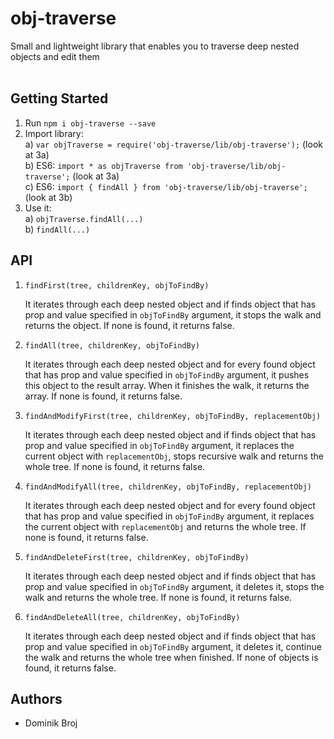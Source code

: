 # obj-traverse

Small and lightweight library that enables you to traverse deep nested objects and edit them
<br/><br/>

## Getting Started

1. Run ```npm i obj-traverse --save```
2. Import library:<br/>
a) ```var objTraverse = require('obj-traverse/lib/obj-traverse');``` (look at 3a)<br/>
b) ES6: ```import * as objTraverse from 'obj-traverse/lib/obj-traverse';``` (look at 3a)<br/>
c) ES6: ``` import { findAll } from 'obj-traverse/lib/obj-traverse'; ``` (look at 3b)<br/>
3. Use it:<br/>
a) ``` objTraverse.findAll(...) ```<br/>
b) ``` findAll(...) ```<br/>

## API

1. ```findFirst(tree, childrenKey, objToFindBy)```

   It iterates through each deep nested object and if finds object that has prop and value specified in ```objToFindBy```
   argument, it stops the walk and returns the object. If none is found, it returns false.


2. ```findAll(tree, childrenKey, objToFindBy)```

   It iterates through each deep nested object and for every found object that has prop and value specified in
   ```objToFindBy``` argument, it pushes this object to the result array. When it finishes the walk, it returns the array.
   If none is found, it returns false.
 
 
3. ```findAndModifyFirst(tree, childrenKey, objToFindBy, replacementObj)```
 
   It iterates through each deep nested object and if finds object that has prop and value specified in ```objToFindBy```
   argument, it replaces the current object with ```replacementObj```, stops recursive walk and returns the whole tree.
   If none is found, it returns false.
   
   
4. ```findAndModifyAll(tree, childrenKey, objToFindBy, replacementObj)```
 
   It iterates through each deep nested object and for every found object that has prop and value specified in
   ```objToFindBy``` argument, it replaces the current object with ```replacementObj``` and returns the whole tree.
   If none is found, it returns false.
   
   
5. ```findAndDeleteFirst(tree, childrenKey, objToFindBy)```
 
   It iterates through each deep nested object and if finds object that has prop and value specified in ```objToFindBy```
   argument, it deletes it, stops the walk and returns the whole tree.
   If none is found, it returns false.
   
   
6. ```findAndDeleteAll(tree, childrenKey, objToFindBy)```
 
   It iterates through each deep nested object and if finds object that has prop and value specified in ```objToFindBy```
   argument, it deletes it, continue the walk and returns the whole tree when finished.
   If none of objects is found, it returns false.
   
   
## Authors

* Dominik Broj
